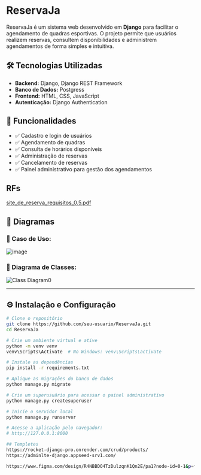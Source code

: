 # ReservaJa

ReservaJa é um sistema web desenvolvido em **Django** para facilitar o agendamento de quadras esportivas. O projeto permite que usuários realizem reservas, consultem disponibilidades e administrem agendamentos de forma simples e intuitiva.

## 🛠 Tecnologias Utilizadas
- **Backend:** Django, Django REST Framework
- **Banco de Dados:** Postgress
- **Frontend:** HTML, CSS, JavaScript
- **Autenticação:** Django Authentication

## 🚀 Funcionalidades
- ✅ Cadastro e login de usuários  
- ✅ Agendamento de quadras  
- ✅ Consulta de horários disponíveis  
- ✅ Administração de reservas  
- ✅ Cancelamento de reservas  
- ✅ Painel administrativo para gestão dos agendamentos  

## RFs
[site_de_reserva_requisitos_0.5.pdf](https://github.com/user-attachments/files/19504261/site_de_reserva_requisitos_0.5.pdf)


## 📌 Diagramas
### 📌 Caso de Uso:
![image](https://github.com/user-attachments/assets/b3ef415f-cd30-4cc7-9e4c-32278e1d5723)


### 📌 Diagrama de Classes:
![Class Diagram0](https://github.com/user-attachments/assets/40498b28-14c9-43a4-b6b0-8aa8677b5dac)


---

## ⚙️ Instalação e Configuração

```sh
# Clone o repositório
git clone https://github.com/seu-usuario/ReservaJa.git
cd ReservaJa

# Crie um ambiente virtual e ative
python -m venv venv
venv\Scripts\Activate  # No Windows: venv\Scripts\activate

# Instale as dependências
pip install -r requirements.txt

# Aplique as migrações do banco de dados
python manage.py migrate

# Crie um superusuário para acessar o painel administrativo
python manage.py createsuperuser

# Inicie o servidor local
python manage.py runserver

# Acesse a aplicação pelo navegador:
# http://127.0.0.1:8000

## Templetes
https://rocket-django-pro.onrender.com/crud/products/
https://adminlte-django.appseed-srv1.com/

https://www.figma.com/design/R4NBBDO4TzDulzqnK1Qn2E/pa1?node-id=0-1&p=f&t=zJChOC4m0C44xz4B-0
